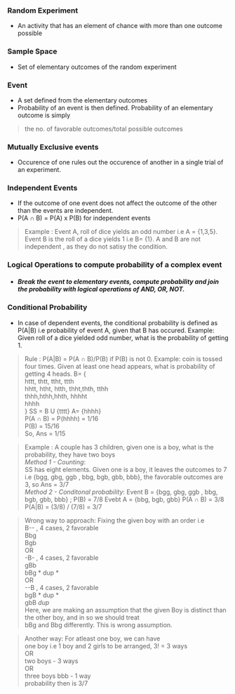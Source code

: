 
### Random Experiment 
* An activity that has an element of chance  with more than one outcome possible
### Sample Space 
* Set of elementary outcomes of the random experiment
### Event 
* A set defined from the elementary outcomes
* Probability of an event is then defined. Probability of an elementary outcome is simply 
 > the no. of favorable outcomes/total possible outcomes
### Mutually Exclusive events 
* Occurence of one rules out the occurence of another in a single trial of an experiment.
### Independent Events 
* If the outcome of one event does not affect the outcome of the other than the events are independent.
* P(A ∩ B) = P(A) x P(B) for independent events
> Example : Event A, roll of dice yields an odd number i.e A = {1,3,5}. Event B is the roll of a dice yields 1 i.e B= {1}. A and B are not
independent , as they do not satisy the condition.
### Logical Operations to compute probability of a complex event
  * ##### Break the event to elementary events, compute probability and join the probability with logical operations of AND, OR, NOT.
### Conditional Probability 
* In case of dependent events, the conditional probability is defined as P(A|B) i.e probability of event A,
  given that B has occured. Example: Given roll of a dice yielded odd number, what is the probability of getting 1.
> Rule : P(A|B) = P(A ∩ B)/P(B) if P(B) is not 0.
 Example:  coin is tossed four times. Given at least one head appears, what is probability of getting 4 heads.
 B= {  
 httt, thtt, ttht, ttth  
 hhtt, htht, htth, thht,thth, tthh  
 thhh,hthh,hhth, hhhht  
 hhhh  
 }
 SS = B U {tttt} 
 A= {hhhh}  
 P(A ∩ B) = P(hhhh) = 1/16  
 P(B) = 15/16  
 So, Ans = 1/15  
 
 >  Example : A couple has 3 children, given one is a boy, what is the probability, they have two boys  
 *Method 1 - Counting*:  
 SS has eight elements. Given one is a boy, it leaves the outcomes to 7 i.e {bgg, gbg, ggb , bbg, bgb, gbb, bbb}, 
 the favorable outcomes are 3, so Ans = 3/7  
 *Method 2 - Conditonal probability*: 
 Event B = {bgg, gbg, ggb , bbg, bgb, gbb, bbb} ; P(B) = 7/8
 Evebt A = {bbg, bgb, gbb}
 P(A ∩ B) = 3/8  
 P(A|B) = (3/8) / (7/8) = 3/7
 
 > Wrong way to approach: Fixing the given boy with an order i.e  
 B-- , 4 cases, 2 favorable  
 Bbg  
 Bgb  
 OR  
 -B- , 4 cases, 2 favorable  
 gBb  
 bBg  * dup *  
 OR  
--B , 4 cases, 2 favorable  
 bgB  * dup *  
 gbB  *dup*  
Here, we are making an assumption that the given Boy is distinct than the other boy, and in so we should treat  
bBg and Bbg differently. This is wrong assumption.

> Another way: For atleast one boy, we can have  
one boy i.e 1 boy and 2 girls to be arranged, 3! = 3 ways  
OR  
two boys - 3 ways  
OR  
three boys bbb - 1 way  
probability then is 3/7
